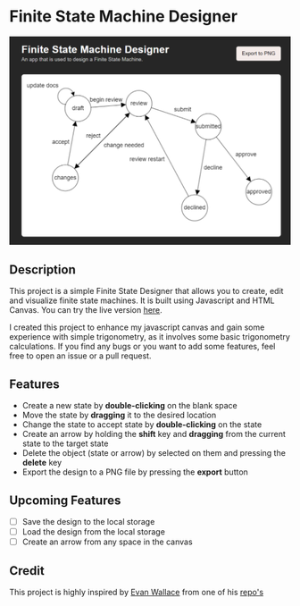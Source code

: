 # Finite State Machine Designer

![Finite State Machine Designer Preview](https://github.com/Erik3010/finite-state-machine-designer/blob/master/preview.png?raw=true)

## Description

This project is a simple Finite State Designer that allows you to create, edit and visualize finite state machines. It is built using Javascript and HTML Canvas. You can try the live version [here](https://erik3010.github.io/finite-state-machine-designer).

I created this project to enhance my javascript canvas and gain some experience with simple trigonometry, as it involves some basic trigonometry calculations. If you find any bugs or you want to add some features, feel free to open an issue or a pull request.

## Features

- Create a new state by **double-clicking** on the blank space
- Move the state by **dragging** it to the desired location
- Change the state to accept state by **double-clicking** on the state
- Create an arrow by holding the **shift** key and **dragging** from the current state to the target state
- Delete the object (state or arrow) by selected on them and pressing the **delete** key
- Export the design to a PNG file by pressing the **export** button

## Upcoming Features

- [ ] Save the design to the local storage
- [ ] Load the design from the local storage
- [ ] Create an arrow from any space in the canvas

## Credit

This project is highly inspired by [Evan Wallace](https://github.dev/evanw/fsm) from one of his [repo's](https://github.com/evanw/fsm)
